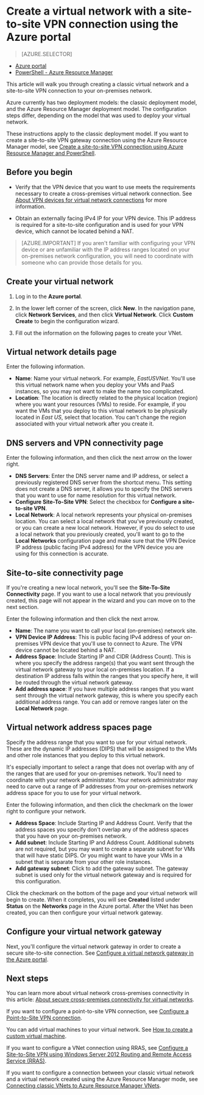 <properties
   pageTitle="Create a virtual network with a site-to-site VPN connection using the Azure portal | Microsoft Azure"
   description="Create a virtual network with a site-to-site VPN connection for cross-premises and hybrid configurations."
   services="vpn-gateway"
   documentationCenter=""
   authors="cherylmc"
   manager="carolz"
   editor=""/>

<tags
   ms.service="vpn-gateway"
   ms.devlang="na"
   ms.topic="hero-article"
   ms.tgt_pltfrm="na"
   ms.workload="infrastructure-services"
   ms.date="08/11/2015"
   ms.author="cherylmc"/>

# Create a virtual network with a site-to-site VPN connection using the Azure portal

> [AZURE.SELECTOR]
- [Azure portal](vpn-gateway-site-to-site-create.md)
- [PowerShell - Azure Resource Manager](vpn-gateway-create-site-to-site-rm-powershell.md)

This article will walk you through creating a classic virtual network and a site-to-site VPN connection to your on-premises network.

Azure currently has two deployment models: the classic deployment model, and the Azure Resource Manager deployment model. The configuration steps differ, depending on the model that was used to deploy your virtual network.

These instructions apply to the classic deployment model. If you want to create a site-to-site VPN gateway connection using the Azure Resource Manager model, see [Create a site-to-site VPN connection using Azure Resource Manager and PowerShell](vpn-gateway-create-site-to-site-rm-powershell.md).


## Before you begin

- Verify that the VPN device that you want to use meets the requirements necessary to create a cross-premises virtual network connection. See [About VPN devices for virtual network connections](vpn-gateway-about-vpn-devices.md) for more information.

- Obtain an externally facing IPv4 IP for your VPN device. This IP address is required for a site-to-site configuration and is used for your VPN device, which cannot be located behind a NAT.

>[AZURE.IMPORTANT] If you aren't familiar with configuring your VPN device or are unfamiliar with the IP address ranges located on your on-premises network configuration, you will need to coordinate with someone who can provide those details for you.

## Create your virtual network

1. Log in to the **Azure portal**.

2. In the lower left corner of the screen, click **New**. In the navigation pane, click **Network Services**, and then click **Virtual Network**. Click **Custom Create** to begin the configuration wizard.

3. Fill out the information on the following pages to create your VNet.

## Virtual network details page

Enter the following information.

- **Name**: Name your virtual network. For example, *EastUSVNet*. You'll use this virtual network name when you deploy your VMs and PaaS instances, so you may not want to make the name too complicated.
- **Location**: The location is directly related to the physical location (region) where you want your resources (VMs) to reside. For example, if you want the VMs that you deploy to this virtual network to be physically located in *East US*, select that location. You can't change the region associated with your virtual network after you create it.

## DNS servers and VPN connectivity page
Enter the following information, and then click the next arrow on the lower right.

- **DNS Servers**: Enter the DNS server name and IP address, or select a previously registered DNS server from the shortcut menu. This setting does not create a DNS server, it allows you to specify the DNS servers that you want to use for name resolution for this virtual network.
- **Configure Site-To-Site VPN**: Select the checkbox for **Configure a site-to-site VPN**.
- **Local Network**: A local network represents your physical on-premises location. You can select a local network that you've previously created, or you can create a new local network. However, if you do select to use a local network that you previously created, you'll want to go to the **Local Networks** configuration page and make sure that the VPN Device IP address (public facing IPv4 address) for the VPN device you are using for this connection is accurate.

## Site-to-site connectivity page
If you're creating a new local network, you'll see the **Site-To-Site Connectivity** page. If you want to use a local network that you previously created, this page will not appear in the wizard and you can move on to the next section.

Enter the following information and then click the next arrow.

- 	**Name**: The name you want to call your local (on-premises) network site.
- 	**VPN Device IP Address**: This is public facing IPv4 address of your on-premises VPN device that you'll use to connect to Azure. The VPN device cannot be located behind a NAT.
- 	**Address Space**: Include Starting IP and CIDR (Address Count). This is where you specify the address range(s) that you want sent through the virtual network gateway to your local on-premises location. If a destination IP address falls within the ranges that you specify here, it will be routed through the virtual network gateway.
- 	**Add address space**: If you have multiple address ranges that you want sent through the virtual network gateway, this is where you specify each additional address range. You can add or remove ranges later on the **Local Network** page.

## Virtual network address spaces page
Specify the address range that you want to use for your virtual network. These are the dynamic IP addresses (DIPS) that will be assigned to the VMs and other role instances that you deploy to this virtual network.

It's especially important to select a range that does not overlap with any of the ranges that are used for your on-premises network. You'll need to coordinate with your network administrator. Your network administrator may need to carve out a range of IP addresses from your on-premises network address space for you to use for your virtual network.

Enter the following information, and then click the checkmark on the lower right to configure your network.

- **Address Space**: Include Starting IP and Address Count. Verify that the address spaces you specify don't overlap any of the address spaces that you have on your on-premises network.
- **Add subnet**: Include Starting IP and Address Count. Additional subnets are not required, but you may want to create a separate subnet for VMs that will have static DIPS. Or you might want to have your VMs in a subnet that is separate from your other role instances.
- **Add gateway subnet**: Click to add the gateway subnet. The gateway subnet is used only for the virtual network gateway and is required for this configuration.

Click the checkmark on the bottom of the page and your virtual network will begin to create. When it completes, you will see **Created** listed under **Status** on the **Networks** page in the Azure portal. After the VNet has been created, you can then configure your virtual network gateway.

## Configure your virtual network gateway

Next, you'll configure the virtual network gateway in order to create a secure site-to-site connection. See [Configure a virtual network gateway in the Azure portal](vpn-gateway-configure-vpn-gateway-mp.md).

## Next steps

You can learn more about virtual network cross-premises connectivity in this article: [About secure cross-premises connectivity for virtual networks](vpn-gateway-cross-premises-options.md).

If you want to configure a point-to-site VPN connection, see [Configure a Point-to-Site VPN connection](vpn-gateway-point-to-site-create.md).

You can add virtual machines to your virtual network. See [How to create a custom virtual machine](../virtual-machines/virtual-machines-create-custom.md).

If you want to configure a VNet connection using RRAS, see [Configure a Site-to-Site VPN using Windows Server 2012 Routing and Remote Access Service (RRAS)](https://msdn.microsoft.com/library/dn636917.aspx).

If you want to configure a connection between your classic virtual network and a virtual network created using the Azure Resource Manager mode, see [Connecting classic VNets to Azure Resource Manager VNets](../virtual-network/virtual-networks-arm-asm-s2s-howto.md).
